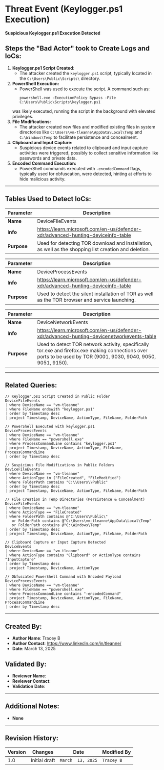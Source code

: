 # Threat Event (Keylogger.ps1 Execution)
**Suspicious Keylogger.ps1 Execution Detected**

## Steps the "Bad Actor" took to Create Logs and IoCs:
1. **Keylogger.ps1 Script Created:**
   - The attacker created the `keylogger.ps1` script, typically located in the `C:\Users\Public\Scripts\` directory.
2. **PowerShell Execution:**
   - PowerShell was used to execute the script. A command such as:
     ```
     powershell.exe -ExecutionPolicy Bypass -File C:\Users\Public\Scripts\keylogger.ps1
     ```
   was likely executed, running the script in the background with elevated privileges.
3. **File Modifications:**
   - The attacker created new files and modified existing files in system directories like `C:\Users\vm-tleanne\AppData\Local\Temp` and `C:\Windows\Temp` to facilitate persistence and concealment.
4. **Clipboard and Input Capture:**
   - Suspicious device events related to clipboard and input capture activities were triggered, possibly to collect sensitive information like passwords and private data.
5. **Encoded Command Execution:**
   - PowerShell commands executed with `-encodedCommand` flags, typically used for obfuscation, were detected, hinting at efforts to hide malicious activity.

---

## Tables Used to Detect IoCs:
| **Parameter**       | **Description**                                                              |
|---------------------|------------------------------------------------------------------------------|
| **Name**| DeviceFileEvents|
| **Info**|https://learn.microsoft.com/en-us/defender-xdr/advanced-hunting-deviceinfo-table|
| **Purpose**| Used for detecting TOR download and installation, as well as the shopping list creation and deletion. |

| **Parameter**       | **Description**                                                              |
|---------------------|------------------------------------------------------------------------------|
| **Name**| DeviceProcessEvents|
| **Info**|https://learn.microsoft.com/en-us/defender-xdr/advanced-hunting-deviceinfo-table|
| **Purpose**| Used to detect the silent installation of TOR as well as the TOR browser and service launching.|

| **Parameter**       | **Description**                                                              |
|---------------------|------------------------------------------------------------------------------|
| **Name**| DeviceNetworkEvents|
| **Info**|https://learn.microsoft.com/en-us/defender-xdr/advanced-hunting-devicenetworkevents-table|
| **Purpose**| Used to detect TOR network activity, specifically tor.exe and firefox.exe making connections over ports to be used by TOR (9001, 9030, 9040, 9050, 9051, 9150).|

---

## Related Queries:
```kql
// Keylogger.ps1 Script Created in Public Folder
DeviceFileEvents
| where DeviceName == "vm-tleanne"
| where FileName endswith "keylogger.ps1"
| order by Timestamp desc
| project Timestamp, DeviceName, ActionType, FileName, FolderPath

// PowerShell Executed with keylogger.ps1
DeviceProcessEvents
| where DeviceName == "vm-tleanne"
| where FileName == "powershell.exe"
| where ProcessCommandLine contains "keylogger.ps1"
| project Timestamp, DeviceName, ActionType, FileName, ProcessCommandLine
| order by Timestamp desc

// Suspicious File Modifications in Public Folders
DeviceFileEvents
| where DeviceName == "vm-tleanne"
| where ActionType in ("FileCreated", "FileModified")
| where FolderPath contains "C:\\Users\\Public"
| order by Timestamp desc
| project Timestamp, DeviceName, ActionType, FileName, FolderPath

// File Creation in Temp Directories (Persistence & Concealment)
DeviceFileEvents
| where DeviceName == "vm-tleanne"
| where ActionType == "FileCreated"
| where FolderPath contains @"C:\Users\Public\" 
   or FolderPath contains @"C:\Users\vm-tleanne\AppData\Local\Temp"
   or FolderPath contains @"C:\Windows\Temp"
| order by Timestamp desc
| project Timestamp, DeviceName, ActionType, FileName, FolderPath

// Clipboard Capture or Input Capture Detected
DeviceEvents
| where DeviceName == "vm-tleanne"
| where ActionType contains "Clipboard" or ActionType contains "InputCapture"
| order by Timestamp desc
| project Timestamp, DeviceName, ActionType

// Obfuscated PowerShell Command with Encoded Payload
DeviceProcessEvents
| where DeviceName == "vm-tleanne"
| where FileName == "powershell.exe"
| where ProcessCommandLine contains "-encodedCommand"
| project Timestamp, DeviceName, ActionType, FileName, ProcessCommandLine
| order by Timestamp desc
```

---

## Created By:
- **Author Name**: Tracey B
- **Author Contact**: https://www.linkedin.com/in/tleanne/
- **Date**: March 13, 2025

## Validated By:
- **Reviewer Name**: 
- **Reviewer Contact**: 
- **Validation Date**: 

---

## Additional Notes:
- **None**

---

## Revision History:
| **Version** | **Changes**                   | **Date**         | **Modified By**   |
|-------------|-------------------------------|------------------|-------------------|
| 1.0         | Initial draft                  | `March  13, 2025`  | `Tracey B`   
